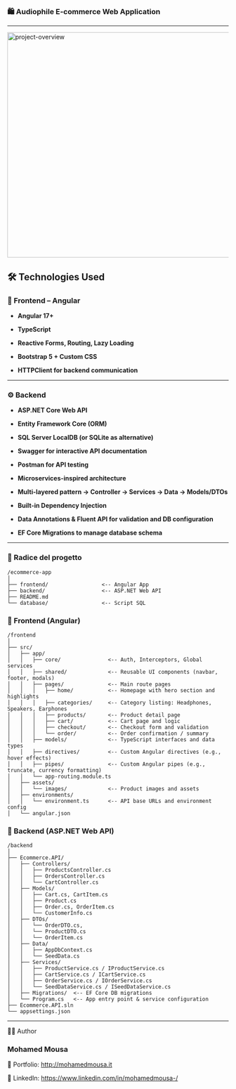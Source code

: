 ### 🛍️ Audiophile E-commerce Web Application
---
<img width="700" height="513" alt="project-overview" src="https://github.com/user-attachments/assets/f82c3092-c955-494c-8b13-e8431759087c" />


## 🛠️ Technologies Used

### 🎨 Frontend – Angular

- **Angular 17+**

- **TypeScript**

- **Reactive Forms, Routing, Lazy Loading**

- **Bootstrap 5 + Custom CSS**

- **HTTPClient for backend communication**

---

### ⚙️ Backend

- **ASP.NET Core Web API**

- **Entity Framework Core (ORM)**

- **SQL Server LocalDB (or SQLite as alternative)**

- **Swagger for interactive API documentation**

- **Postman for API testing**

- **Microservices-inspired architecture**

- **Multi-layered pattern → Controller → Services → Data → Models/DTOs**

- **Built-in Dependency Injection**

- **Data Annotations & Fluent API for validation and DB configuration**

- **EF Core Migrations to manage database schema**

---

### 🔹 Radice del progetto
```
/ecommerce-app
│
├── frontend/                 <-- Angular App
├── backend/                  <-- ASP.NET Web API
├── README.md
└── database/                 <-- Script SQL
```
### 📁 Frontend (Angular)

```
/frontend
│
├── src/
│   ├── app/
│   │   ├── core/               <-- Auth, Interceptors, Global services
│   │   ├── shared/             <-- Reusable UI components (navbar, footer, modals)
│   │   ├── pages/              <-- Main route pages
│   │   │   ├── home/           <-- Homepage with hero section and highlights
│   │   │   ├── categories/     <-- Category listing: Headphones, Speakers, Earphones
│   │   │   ├── products/       <-- Product detail page
│   │   │   ├── cart/           <-- Cart page and logic
│   │   │   ├── checkout/       <-- Checkout form and validation
│   │   │   └── order/          <-- Order confirmation / summary
│   │   ├── models/             <-- TypeScript interfaces and data types
│   │   ├── directives/         <-- Custom Angular directives (e.g., hover effects)
│   │   ├── pipes/              <-- Custom Angular pipes (e.g., truncate, currency formatting)
│   │   └── app-routing.module.ts
│   ├── assets/
│   │   └── images/             <-- Product images and assets
│   ├── environments/
│   │   └── environment.ts      <-- API base URLs and environment config
│   └── angular.json
```

### 📁 Backend (ASP.NET Web API)

```
/backend
│
├── Ecommerce.API/
│   ├── Controllers/
│   │   ├── ProductsController.cs
│   │   ├── OrdersController.cs
│   │   └── CartController.cs
│   ├── Models/
│   │   ├── Cart.cs, CartItem.cs
│   │   ├── Product.cs
│   │   ├── Order.cs, OrderItem.cs
│   │   └── CustomerInfo.cs
│   ├── DTOs/
│   │   └── OrderDTO.cs,
│   │   └── ProductDTO.cs
│   │   └── OrderItem.cs
│   ├── Data/
│   │   ├── AppDbContext.cs
│   │   └── SeedData.cs
│   ├── Services/
│   │   ├── ProductService.cs / IProductService.cs
│   │   ├── CartService.cs / ICartService.cs
│   │   ├── OrderService.cs / IOrderService.cs
│   │   └── SeedDataService.cs / ISeedDataService.cs
│   ├── Migrations/  <-- EF Core DB migrations
│   └── Program.cs   <-- App entry point & service configuration
├── Ecommerce.API.sln
└── appsettings.json
```
---

🙋‍♂️ Author

### Mohamed Mousa

🔗 Portfolio: http://mohamedmousa.it

🔗 LinkedIn:  https://www.linkedin.com/in/mohamedmousa-/
